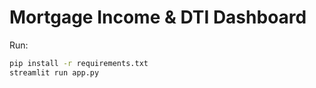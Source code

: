 # Mortgage Income & DTI Dashboard

Run:

```bash
pip install -r requirements.txt
streamlit run app.py
```
